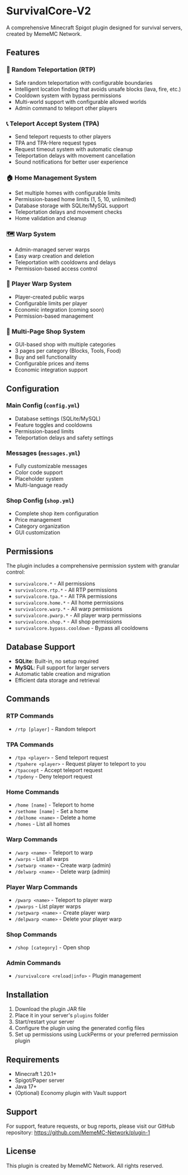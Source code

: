 # SurvivalCore-V2

A comprehensive Minecraft Spigot plugin designed for survival servers, created by MemeMC Network.

## Features

### 🎯 Random Teleportation (RTP)
- Safe random teleportation with configurable boundaries
- Intelligent location finding that avoids unsafe blocks (lava, fire, etc.)
- Cooldown system with bypass permissions
- Multi-world support with configurable allowed worlds
- Admin command to teleport other players

### 📞 Teleport Accept System (TPA)
- Send teleport requests to other players
- TPA and TPA-Here request types
- Request timeout system with automatic cleanup
- Teleportation delays with movement cancellation
- Sound notifications for better user experience

### 🏠 Home Management System
- Set multiple homes with configurable limits
- Permission-based home limits (1, 5, 10, unlimited)
- Database storage with SQLite/MySQL support
- Teleportation delays and movement checks
- Home validation and cleanup

### 🗺️ Warp System
- Admin-managed server warps
- Easy warp creation and deletion
- Teleportation with cooldowns and delays
- Permission-based access control

### 🌟 Player Warp System
- Player-created public warps
- Configurable limits per player
- Economic integration (coming soon)
- Permission-based management

### 🛒 Multi-Page Shop System
- GUI-based shop with multiple categories
- 3 pages per category (Blocks, Tools, Food)
- Buy and sell functionality
- Configurable prices and items
- Economic integration support

## Configuration

### Main Config (`config.yml`)
- Database settings (SQLite/MySQL)
- Feature toggles and cooldowns
- Permission-based limits
- Teleportation delays and safety settings

### Messages (`messages.yml`)
- Fully customizable messages
- Color code support
- Placeholder system
- Multi-language ready

### Shop Config (`shop.yml`)
- Complete shop item configuration
- Price management
- Category organization
- GUI customization

## Permissions

The plugin includes a comprehensive permission system with granular control:

- `survivalcore.*` - All permissions
- `survivalcore.rtp.*` - All RTP permissions
- `survivalcore.tpa.*` - All TPA permissions
- `survivalcore.home.*` - All home permissions
- `survivalcore.warp.*` - All warp permissions
- `survivalcore.pwarp.*` - All player warp permissions
- `survivalcore.shop.*` - All shop permissions
- `survivalcore.bypass.cooldown` - Bypass all cooldowns

## Database Support

- **SQLite**: Built-in, no setup required
- **MySQL**: Full support for larger servers
- Automatic table creation and migration
- Efficient data storage and retrieval

## Commands

### RTP Commands
- `/rtp [player]` - Random teleport

### TPA Commands
- `/tpa <player>` - Send teleport request
- `/tpahere <player>` - Request player to teleport to you
- `/tpaccept` - Accept teleport request
- `/tpdeny` - Deny teleport request

### Home Commands
- `/home [name]` - Teleport to home
- `/sethome [name]` - Set a home
- `/delhome <name>` - Delete a home
- `/homes` - List all homes

### Warp Commands
- `/warp <name>` - Teleport to warp
- `/warps` - List all warps
- `/setwarp <name>` - Create warp (admin)
- `/delwarp <name>` - Delete warp (admin)

### Player Warp Commands
- `/pwarp <name>` - Teleport to player warp
- `/pwarps` - List player warps
- `/setpwarp <name>` - Create player warp
- `/delpwarp <name>` - Delete your player warp

### Shop Commands
- `/shop [category]` - Open shop

### Admin Commands
- `/survivalcore <reload|info>` - Plugin management

## Installation

1. Download the plugin JAR file
2. Place it in your server's `plugins` folder
3. Start/restart your server
4. Configure the plugin using the generated config files
5. Set up permissions using LuckPerms or your preferred permission plugin

## Requirements

- Minecraft 1.20.1+
- Spigot/Paper server
- Java 17+
- (Optional) Economy plugin with Vault support

## Support

For support, feature requests, or bug reports, please visit our GitHub repository:
https://github.com/MemeMC-Network/plugin-1

## License

This plugin is created by MemeMC Network. All rights reserved.